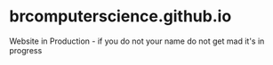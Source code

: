 # brcomputerscience.github.io
Website in Production - if you do not your name do not get mad it's in progress
